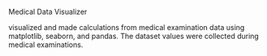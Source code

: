 Medical Data Visualizer

visualized and made calculations from medical examination data using matplotlib, seaborn, and pandas. The dataset values were collected during medical examinations.
